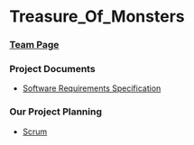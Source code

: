 # Treasure_Of_Monsters

### [Team Page](https://github.com/montaserja/Treasure_Of_Monsters/wiki/Team-Page)

### Project Documents
- [Software Requirements Specification](../../wiki/SRS)

### Our Project Planning
- [Scrum](https://github.com/montaserja/Treasure_Of_Monsters/projects)
